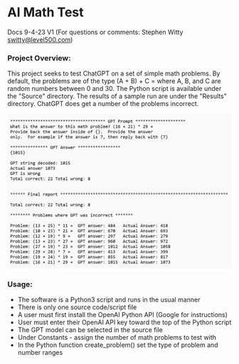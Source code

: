 # AI Math Test
Docs 9-4-23 V1 (For questions or comments:  Stephen Witty switty@level500.com)  

### Project Overview:
This project seeks to test ChatGPT on a set of simple math problems.  By default, the problems are of the type (A + B) + C = where A, B, and C are random numbers between 0 and 30.  The Python script is available under the "Source" directory. The results of a sample run are under the "Results" directory.  ChatGPT does get a number of the problems incorrect.


<img src="Pics/results.jpg" width="650">

### Usage:

- The software is a Python3 script and runs in the usual manner
- There is only one source code/script file
- A user must first install the OpenAI Python API (Google for instructions)
- User must enter their OpenAI API key toward the top of the Python script
- The GPT model can be selected in the source file
- Under Constants - assign the number of math problems to test with
- In the Python function create_problem() set the type of problem and number ranges
